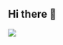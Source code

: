## Hi there 👋

<!--
**henry056/henry056** is a ✨ _special_ ✨ repository because its `README.md` (this file) appears on your GitHub profile.

Here are some ideas to get you started:

- 🔭 I’m currently working on ...
- 🌱 I’m currently learning ...
- 👯 I’m looking to collaborate on ...
- 🤔 I’m looking for help with ...
- 💬 Ask me about ...
- 📫 How to reach me: ...
- 😄 Pronouns: ...
- ⚡ Fun fact: ...
-->

<div>
  <img src="https://capsule-render.vercel.app/api?type=waving&color=auto&height=300&section=header&text=Henry%20render&fontSize=90" />
</div>
